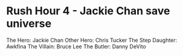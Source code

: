 # Rush Hour 4 - Jackie Chan save universe

The Hero: Jackie Chan
Other Hero: Chris Tucker
The Step Daughter: Awkfina
The Villain: Bruce Lee
The Butler: Danny DeVito
